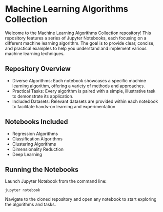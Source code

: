 # Machine Learning Algorithms Collection

Welcome to the Machine Learning Algorithms Collection repository! This repository features a series of Jupyter Notebooks, each focusing on a different machine learning algorithm. The goal is to provide clear, concise, and practical examples to help you understand and implement various machine learning techniques.

## Repository Overview

- Diverse Algorithms: Each notebook showcases a specific machine learning algorithm, offering a variety of methods and approaches.
- Practical Tasks: Every algorithm is paired with a simple, illustrative task to demonstrate its application.
- Included Datasets: Relevant datasets are provided within each notebook to facilitate hands-on learning and experimentation.

## Notebooks Included

- Regression Algorithms
- Classification Algorithms
- Clustering Algorithms
- Dimensionality Reduction
- Deep Learning

## Running the Notebooks

Launch Jupyter Notebook from the command line:

`jupyter notebook`

Navigate to the cloned repository and open any notebook to start exploring the algorithms and tasks.
